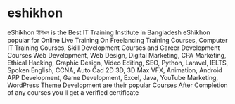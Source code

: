 # eshikhon
eShikhon ইশিখন is the Best IT Training Institute in Bangladesh eShikhon popular for Online Live Training On Freelancing Training Courses, Computer IT Training Courses, Skill Development Courses and Career Development Courses Web Development, Web Design, Digital Marketing, CPA Marketing, Ethical Hacking, Graphic Design, Video Editing, SEO, Python, Laravel, IELTS, Spoken English, CCNA, Auto Cad 2D 3D, 3D Max VFX, Animation, Android APP Development, Game Development, Excel, Java, YouTube Marketing, WordPress Theme Development are their popular Courses After Completion of any courses you ll get a verified certificate
